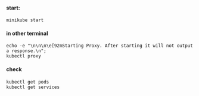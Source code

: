 #### start:
```docker
minikube start
```
#### in other terminal
```docker
echo -e "\n\n\n\e[92mStarting Proxy. After starting it will not output a response.\n"; 
kubectl proxy
```
#### check
```docker
kubectl get pods
kubectl get services
```